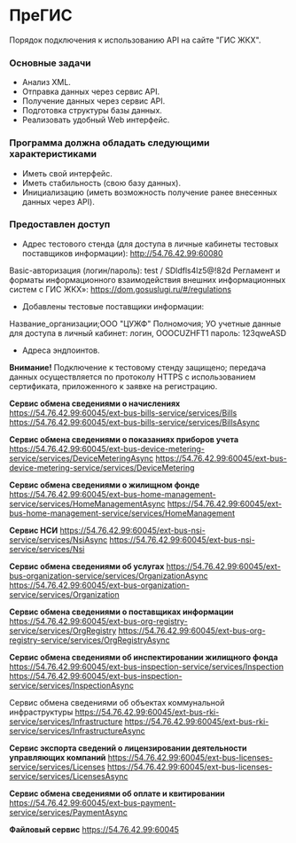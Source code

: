 # ПреГИС #

Порядок подключения к использованию API на сайте "ГИС ЖКХ".

### Основные задачи ###

* Анализ XML.
* Отправка данных через сервис API.
* Получение данных через сервис API.
* Подготовка структуры базы данных.
* Реализовать удобный Web интерфейс.

### Программа должна обладать следующими характеристиками ###
 
* Иметь свой интерфейс.
* Иметь стабильность (свою базу данных).
* Инициализацию (иметь возможность получение ранее внесенных данных через API).

### Предоставлен доступ ###

* Адрес тестового стенда (для доступа в личные кабинеты тестовых поставщиков информации): http://54.76.42.99:60080 

 Basic-авторизация (логин/пароль): test / SDldfls4lz5@!82d 
Регламент и форматы информационного взаимодействия внешних информационных систем с ГИС ЖКХ»: https://dom.gosuslugi.ru/#/regulations 

* Добавлены тестовые поставщики информации: 

Название_организации;ООО "ЦУЖФ"
Полномочия; УО
учетные данные для доступа в личный кабинет: логин, OOOCUZHFT1 пароль: 123qweASD 

*  Адреса эндпоинтов. 

**Внимание!** Подключение к тестовому стенду защищено; передача данных осуществляется по протоколу HTTPS с использованием сертификата, приложенного к заявке на регистрацию.


**Сервис обмена сведениями о начислениях**
https://54.76.42.99:60045/ext-bus-bills-service/services/Bills
https://54.76.42.99:60045/ext-bus-bills-service/services/BillsAsync

**Сервис обмена сведениями о показаниях приборов учета**
https://54.76.42.99:60045/ext-bus-device-metering-service/services/DeviceMeteringAsync
https://54.76.42.99:60045/ext-bus-device-metering-service/services/DeviceMetering

**Сервис обмена сведениями о жилищном фонде**
https://54.76.42.99:60045/ext-bus-home-management-service/services/HomeManagementAsync
https://54.76.42.99:60045/ext-bus-home-management-service/services/HomeManagement

**Сервис НСИ**
https://54.76.42.99:60045/ext-bus-nsi-service/services/NsiAsync
https://54.76.42.99:60045/ext-bus-nsi-service/services/Nsi

**Сервис обмена сведениями об услугах**
https://54.76.42.99:60045/ext-bus-organization-service/services/OrganizationAsync
https://54.76.42.99:60045/ext-bus-organization-service/services/Organization

**Сервис обмена сведениями о поставщиках информации**
https://54.76.42.99:60045/ext-bus-org-registry-service/services/OrgRegistry
https://54.76.42.99:60045/ext-bus-org-registry-service/services/OrgRegistryAsync

**Сервис обмена сведениями об инспектировании жилищного фонда**
https://54.76.42.99:60045/ext-bus-inspection-service/services/Inspection
https://54.76.42.99:60045/ext-bus-inspection-service/services/InspectionAsync

Сервис обмена сведениями об объектах коммунальной инфраструктуры
https://54.76.42.99:60045/ext-bus-rki-service/services/Infrastructure
https://54.76.42.99:60045/ext-bus-rki-service/services/InfrastructureAsync

**Сервис экспорта сведений о лицензировании деятельности управляющих компаний**
https://54.76.42.99:60045/ext-bus-licenses-service/services/Licenses
https://54.76.42.99:60045/ext-bus-licenses-service/services/LicensesAsync

**Сервис обмена сведениями об оплате и квитировании**	https://54.76.42.99:60045/ext-bus-payment-service/services/PaymentAsync

**Файловый сервис**	https://54.76.42.99:60045